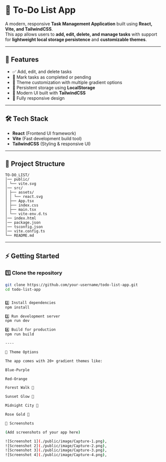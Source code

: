 # 📝 To-Do List App

A modern, responsive **Task Management Application** built using **React, Vite, and TailwindCSS**.  
This app allows users to **add, edit, delete, and manage tasks** with support for **lightweight local storage persistence** and **customizable themes**.

---

## 🚀 Features
- ✅ Add, edit, and delete tasks  
- 🎯 Mark tasks as completed or pending  
- 🌈 Theme customization with multiple gradient options  
- 💾 Persistent storage using **LocalStorage**  
- 🎨 Modern UI built with **TailwindCSS**  
- 📱 Fully responsive design  

---

## 🛠️ Tech Stack
- **React** (Frontend UI framework)  
- **Vite** (Fast development build tool)  
- **TailwindCSS** (Styling & responsive UI)  

---

## 📂 Project Structure

```
TO-DO_LIST/
│── public/
│ └── vite.svg
│── src/
│ ├── assets/
│ │ └── react.svg
│ ├── App.tsx
│ ├── index.css
│ ├── main.tsx
│ └── vite-env.d.ts
│── index.html
│── package.json
│── tsconfig.json
│── vite.config.ts
└── README.md

```


---

## ⚡ Getting Started

### 1️⃣ Clone the repository
```bash
git clone https://github.com/your-username/todo-list-app.git
cd todo-list-app


2️⃣ Install dependencies
npm install

3️⃣ Run development server
npm run dev

4️⃣ Build for production
npm run build

----

🎨 Theme Options

The app comes with 20+ gradient themes like:

Blue-Purple

Red-Orange

Forest Walk 🌲

Sunset Glow 🌅

Midnight City 🌃

Rose Gold 🌸

📸 Screenshots

(Add screenshots of your app here)

![Screenshot 1](./public/image/Capture-1.png),
![Screenshot 2](./public/image/Capture-2.png),
![Screenshot 3](./public/image/Capture-3.png),
![Screenshot 4](./public/image/Capture-4.png),
